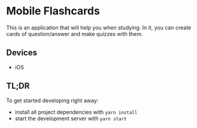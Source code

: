 # Mobile Flashcards

This is an application that will help you when studying. In it, you can create cards of question/answer and make quizzes with them.

## Devices

 - iOS

## TL;DR

To get started developing right away:

* install all project dependencies with `yarn install`
* start the development server with `yarn start`
